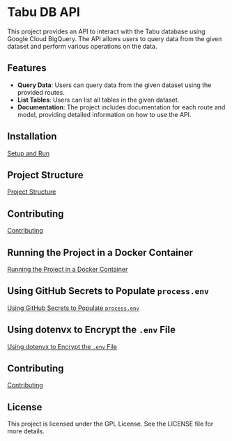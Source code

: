 # Tabu DB API

This project provides an API to interact with the Tabu database using Google Cloud BigQuery. The API allows users to query data from the given dataset and perform various operations on the data.

## Features

- **Query Data**: Users can query data from the given dataset using the provided routes.
- **List Tables**: Users can list all tables in the given dataset.
- **Documentation**: The project includes documentation for each route and model, providing detailed information on how to use the API.

## Installation

[Setup and Run](doc/setup.md)

## Project Structure

[Project Structure](doc/project_structure.md)

## Contributing

[Contributing](doc/contributing.md)

## Running the Project in a Docker Container

[Running the Project in a Docker Container](doc/docker.md)

## Using GitHub Secrets to Populate `process.env`

[Using GitHub Secrets to Populate `process.env`](doc/github_secrets.md)

## Using dotenvx to Encrypt the `.env` File

[Using dotenvx to Encrypt the `.env` File](doc/dotenvx.md)

## Contributing

[Contributing](doc/contributing.md)

## License

This project is licensed under the GPL License. See the LICENSE file for more details.
